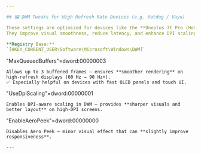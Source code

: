 ```yaml
---

## 🖼️ DWM Tweaks for High Refresh Rate Devices (e.g. Hotdog / Vayu)

These settings are optimized for devices like the **Oneplus 7t Pro (Hotdog)** and **Xiaomi Poco X3 Pro (Vayu)** running at **90 Hz or higher**.  
They improve visual smoothness, reduce latency, and enhance DPI scaling.

**Registry Base:**  
`[HKEY_CURRENT_USER\Software\Microsoft\Windows\DWM]`

```
"MaxQueuedBuffers"=dword:00000003
```
Allows up to 3 buffered frames – ensures **smoother rendering** on high-refresh displays (60 Hz → 90 Hz+).  
✅ Especially helpful on devices with fast OLED panels and touch UI.

```
"UseDpiScaling"=dword:00000001
```
Enables DPI-aware scaling in DWM – provides **sharper visuals and better layout** on high-DPI screens.

```
"EnableAeroPeek"=dword:00000000
```
Disables Aero Peek – minor visual effect that can **slightly improve responsiveness**.

---
```

